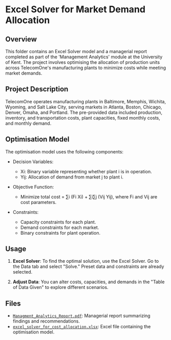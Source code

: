 
# Excel Solver for Market Demand Allocation

## Overview

This folder contains an Excel Solver model and a managerial report completed as part of the 'Management Analytics' module at the University of Kent. The project involves optimising the allocation of production units across TelecomOne's manufacturing plants to minimize costs while meeting market demands.

## Project Description

TelecomOne operates manufacturing plants in Baltimore, Memphis, Wichita, Wyoming, and Salt Lake City, serving markets in Atlanta, Boston, Chicago, Denver, Omaha, and Portland. The pre-provided data included production, inventory, and transportation costs, plant capacities, fixed monthly costs, and monthly demand.

## Optimisation Model

The optimisation model uses the following components:

- Decision Variables:
  - Xi: Binary variable representing whether plant i is in operation.
  - Yij: Allocation of demand from market j to plant i.

- Objective Function:
  - Minimize total cost = ∑i (Fi Xi) + ∑i∑j (Vij Yij), where Fi and Vij are cost parameters.

- Constraints:
  - Capacity constraints for each plant.
  - Demand constraints for each market.
  - Binary constraints for plant operation.

## Usage

1. **Excel Solver**: To find the optimal solution, use the Excel Solver. Go to the Data tab and select "Solve." Preset data and constraints are already selected.

2. **Adjust Data**: You can alter costs, capacities, and demands in the "Table of Data Given" to explore different scenarios.

## Files

- [`Managment_Analytics_Report.pdf`](#Managment_Analytics_Report.pdf): Managerial report summarizing findings and recommendations.
- [`excel_solver_for_cost_allocation.xlsx`](#excel_solver_for_cost_allocation.xlsx): Excel file containing the optimisation model.

